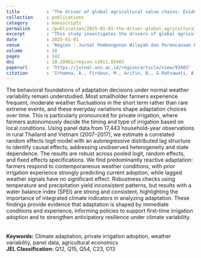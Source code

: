 ```yaml
---
title          : "The driver of global agricultural value chains: Evidence from 6 ASEAN Countries"
collection     : publications
category       : manuscripts
permalink      : /publication/2025-01-01-the-driver-global-agricultural-value-chains
excerpt        : "This study investigates the drivers of global agricultural value chain (GAVC) participation in six ASEAN countries: Indonesia, Malaysia, the Philippines, Singapore, Thailand, and Vietnam. Employing panel geographically weighted regression, the paper analyzes the spatial heterogeneity of factors influencing global agricultural value chain participation. Our findings reveal significant variations in the impact of tariffs, FDI, agricultural land area, inland waters, and trade balance across countries. Tariffs emerge as a crucial factor in enhancing competitiveness in Indonesia, Singapore, and Thailand, aligning with trade theory. FDI positively influences Malaysia's global agricultural value chain participation, emphasizing attracting foreign investment. Agricultural land area plays a pivotal role in Indonesia and Thailand, highlighting the significance of resource endowments. Inland waters contribute significantly to agriculture in the Philippines, while their impact in Indonesia suggests potential inefficiencies in water management. Trade balance in food products positively affects global agricultural value chain involvement in Thailand and Vietnam. These findings underscore the need for tailored policies to address the unique characteristics of each ASEAN country. Future research should explore the long-term implications of these factors and consider broader socio-economic and environmental contexts."
date           : 2025-01-01
venue          : 'Region : Jurnal Pembangunan Wilayah dan Perencanaan Partisipatif'
volume         : 20
pages          : 342
doi            : 10.20961/region.v20i1.93403
paperurl       : 'https://jurnal.uns.ac.id/region/article/view/93403'
citation       : 'Irhamna, A., Firdaus, M., Arifin, B., & Ratnawati, A. (2025). "The driver of global agricultural value chains: Evidence from 6 ASEAN Countries." <i>Region : Jurnal Pembangunan Wilayah dan Perencanaan Partisipatif</i>, 20, 342. https://doi.org/10.20961/region.v20i1.93403'
---
```


The behavioral foundations of adaptation decisions under normal weather variability remain understudied. Most smallholder farmers experience frequent, moderate weather fluctuations in the short term rather than rare extreme events, and these everyday variations shape adaptation choices over time. This is particularly pronounced for private irrigation, where farmers autonomously decide the timing and type of irrigation based on local conditions. Using panel data from 17,443 household-year observations in rural Thailand and Vietnam (2007–2017), we estimate a correlated random effects logit model with an autoregressive distributed lag structure to identify causal effects, addressing unobserved heterogeneity and state dependence. The results are robust across pooled logit, random effects, and fixed effects specifications. We find predominantly reactive adaptation: farmers respond to contemporaneous weather conditions, with prior irrigation experience strongly predicting current adoption, while lagged weather signals have no significant effect. Robustness checks using temperature and precipitation yield inconsistent patterns, but results with a water balance index (SPEI) are strong and consistent, highlighting the importance of integrated climate indicators in analyzing adaptation. These findings provide evidence that adaptation is shaped by immediate conditions and experience, informing policies to support first-time irrigation adoption and to strengthen anticipatory resilience under climate variability.  
<br><br>
**Keywords:** Climate adaptation, private irrigation adoption, weather variability, panel data, agricultural economics  
**JEL Classification:** Q12, Q15, Q54, C23, O13
